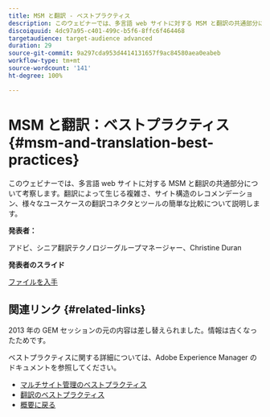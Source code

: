 ```yaml
---
title: MSM と翻訳 - ベストプラクティス
description: このウェビナーでは、多言語 web サイトに対する MSM と翻訳の共通部分について考察します。翻訳によって生じる複雑さ、サイト構造のレコメンデーション、様々なユースケースの翻訳コネクタとツールの簡単な比較について説明します。
discoiquuid: 4dc97a95-c401-499c-b5f6-8ffc6f464468
targetaudience: target-audience advanced
duration: 29
source-git-commit: 9a297cda953d4414131657f9ac84580aea0eabeb
workflow-type: tm+mt
source-wordcount: '141'
ht-degree: 100%

---
```


# MSM と翻訳：ベストプラクティス {#msm-and-translation-best-practices}

このウェビナーでは、多言語 web サイトに対する MSM と翻訳の共通部分について考察します。翻訳によって生じる複雑さ、サイト構造のレコメンデーション、様々なユースケースの翻訳コネクタとツールの簡単な比較について説明します。

**発表者：**

アドビ、シニア翻訳テクノロジーグループマネージャー、Christine Duran

**発表者のスライド**

[ファイルを入手](assets/20130731-adobe-msm-and-translation-best-practices.pdf)

## 関連リンク {#related-links}

2013 年の GEM セッションの元の内容は差し替えられました。情報は古くなったためです。

ベストプラクティスに関する詳細については、Adobe Experience Manager のドキュメントを参照してください。

* [マルチサイト管理のベストプラクティス](https://docs.adobe.com/docs/en/aem/6-1/administer/sites/msm/msm-bp.html)
* [翻訳のベストプラクティス](https://docs.adobe.com/docs/ja/aem/6-1/administer/sites/translation/tc-bp.html)
* [概要に戻る](https://helpx.adobe.com/jp/experience-manager/kt/eseminars/gems/aem-index.html)
